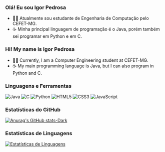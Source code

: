 ### Olá! Eu sou Igor Pedrosa

- 👩‍💻 Atualmente sou estudante de Engenharia de Computação pelo CEFET-MG.
- ☕ Minha principal linguagem de programação é o Java, porém também sei programar em Python e em C.

### Hi! My name is Igor Pedrosa

- 👩‍💻 Currently, I am a Computer Engineering student at CEFET-MG.
- ☕ My main programming language is Java, but I can also program in Python and C.

### Linguagens e Ferramentas

![Java](https://img.shields.io/badge/-Java-orange?style=flat-square&logo=java&logoColor=white)
![C](https://img.shields.io/badge/-C-blue?style=flat-square&logo=c&logoColor=white)
![Python](https://img.shields.io/badge/-Python-yellow?style=flat-square&logo=python&logoColor=white)
![HTML5](https://img.shields.io/badge/-HTML5-red?style=flat-square&logo=html5&logoColor=white)
![CSS3](https://img.shields.io/badge/-CSS3-blueviolet?style=flat-square&logo=css3&logoColor=white)
![JavaScript](https://img.shields.io/badge/-JavaScript-yellow?style=flat-square&logo=javascript&logoColor=white)

### Estatísticas do GitHub

[![Anurag's GitHub stats-Dark](https://github-readme-stats.vercel.app/api?username=igorpdm&show_icons=true&theme=dark#gh-dark-mode-only)](https://github.com/anuraghazra/github-readme-stats#gh-dark-mode-only)


<!-- Inclua essa seção no seu README.md -->
### Estatísticas de Linguagens

[![Estatísticas de Linguagens](https://github-readme-stats.vercel.app/api/top-langs/?username=igorpdm)](https://github.com/anuraghazra/github-readme-stats)



